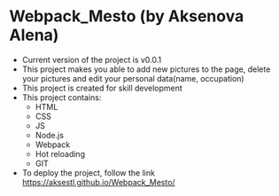 # Webpack_Mesto (by Aksenova Alena)
* Сurrent version of the project is v0.0.1
* This project makes you able to add new pictures to the page, delete your pictures and edit your personal data(name, occupation)
* This project is created for skill development
* This project contains:
    * HTML
    * CSS
    * JS
    * Node.js
    * Webpack
    * Hot reloading
    * GIT 
* To deploy the project, follow the link https://aksestl.github.io/Webpack_Mesto/
